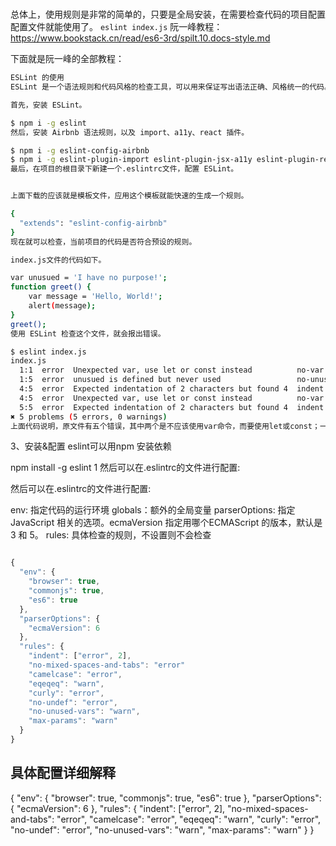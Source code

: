 # 
总体上，使用规则是非常的简单的，只要是全局安装，在需要检查代码的项目配置配置文件就能使用了。
`eslint index.js`
阮一峰教程： https://www.bookstack.cn/read/es6-3rd/spilt.10.docs-style.md

下面就是阮一峰的全部教程： 
```bash
ESLint 的使用
ESLint 是一个语法规则和代码风格的检查工具，可以用来保证写出语法正确、风格统一的代码。

首先，安装 ESLint。

$ npm i -g eslint
然后，安装 Airbnb 语法规则，以及 import、a11y、react 插件。

$ npm i -g eslint-config-airbnb
$ npm i -g eslint-plugin-import eslint-plugin-jsx-a11y eslint-plugin-react
最后，在项目的根目录下新建一个.eslintrc文件，配置 ESLint。


上面下载的应该就是模板文件，应用这个模板就能快速的生成一个规则。

{
  "extends": "eslint-config-airbnb"
}
现在就可以检查，当前项目的代码是否符合预设的规则。

index.js文件的代码如下。

var unusued = 'I have no purpose!';
function greet() {
    var message = 'Hello, World!';
    alert(message);
}
greet();
使用 ESLint 检查这个文件，就会报出错误。

$ eslint index.js
index.js
  1:1  error  Unexpected var, use let or const instead          no-var
  1:5  error  unusued is defined but never used                 no-unused-vars
  4:5  error  Expected indentation of 2 characters but found 4  indent
  4:5  error  Unexpected var, use let or const instead          no-var
  5:5  error  Expected indentation of 2 characters but found 4  indent
✖ 5 problems (5 errors, 0 warnings)
上面代码说明，原文件有五个错误，其中两个是不应该使用var命令，而要使用let或const；一个是定义了变量，却没有使用；另外两个是行首缩进为 4 个空格，而不是规定的 2 个空格。
```

3、安装&配置
eslint可以用npm 安装依赖

npm install -g eslint
1
然后可以在.eslintrc的文件进行配置:

然后可以在.eslintrc的文件进行配置:

env: 指定代码的运行环境
globals：额外的全局变量
parserOptions: 指定 JavaScript 相关的选项。ecmaVersion 指定用哪个ECMAScript 的版本，默认是 3 和 5。
rules: 具体检查的规则，不设置则不会检查


```js

{
  "env": {
    "browser": true,
    "commonjs": true,
    "es6": true
  },
  "parserOptions": {
    "ecmaVersion": 6
  },
  "rules": {
    "indent": ["error", 2],
    "no-mixed-spaces-and-tabs": "error"
    "camelcase": "error",
    "eqeqeq": "warn",
    "curly": "error",
    "no-undef": "error",
    "no-unused-vars": "warn",
    "max-params": "warn"
  }
}
```


## 具体配置详细解释
{
  "env": {
    "browser": true,
    "commonjs": true,
    "es6": true
  },
  "parserOptions": {
    "ecmaVersion": 6
  },
  "rules": {
    "indent": ["error", 2],
    "no-mixed-spaces-and-tabs": "error",
    "camelcase": "error",
    "eqeqeq": "warn",
    "curly": "error",
    "no-undef": "error",
    "no-unused-vars": "warn",
    "max-params": "warn"
  }
}